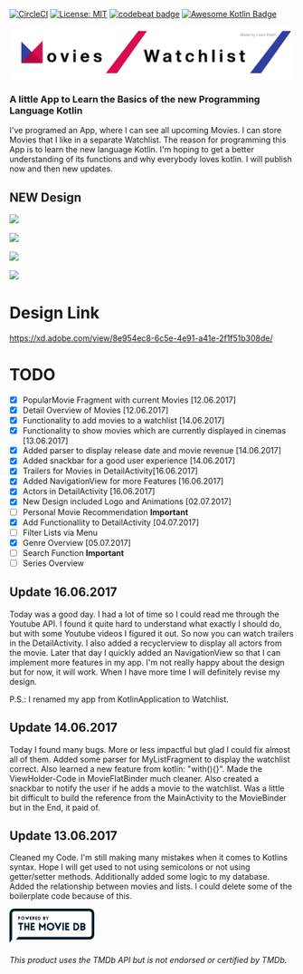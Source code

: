 [![CircleCI](https://circleci.com/gh/LeonErath/Watchlist/tree/master.svg?style=svg)](https://circleci.com/gh/LeonErath/Watchlist/tree/master) [![License: MIT](https://img.shields.io/badge/License-MIT-yellow.svg)](https://opensource.org/licenses/MIT) [![codebeat badge](https://codebeat.co/badges/131dda19-83e8-4ecf-a9ed-c5b7c9631c51)](https://codebeat.co/projects/github-com-leonerath-watchlist-master) [![Awesome Kotlin Badge](https://kotlin.link/awesome-kotlin.svg)](https://github.com/KotlinBy/awesome-kotlin)

[<img src="screenshots/Banner.png" />]() 

### A little App to Learn the Basics of the new Programming Language Kotlin

I've programed an App, where I can see all upcoming Movies. I can store Movies that I like in a separate Watchlist. The reason for programming this App is to learn the new language Kotlin. I'm hoping to get a better understanding of its functions and why everybody loves kotlin. I will publish now and then new updates.

## NEW Design

[<img src="videos/Home.gif" width="260"/>]()


[<img src="videos/MyList.gif"  width="260"/>]()


[<img src="videos/Drawer.gif" width="260" />]()


[<img src="videos/Detail.gif" width="260" />]()

# Design Link
https://xd.adobe.com/view/8e954ec8-6c5e-4e91-a41e-2f1f51b308de/


# TODO
- [x] PopularMovie Fragment with current Movies [12.06.2017]
- [x] Detail Overview of Movies [12.06.2017]
- [x] Functionality to add movies to a watchlist [14.06.2017]
- [x] Functionality to show movies which are currently displayed in cinemas [13.06.2017]
- [x] Added parser to display release date and movie revenue [14.06.2017]
- [x] Added snackbar for a good user experience [14.06.2017]
- [x] Trailers for Movies in DetailActivity[16.06.2017]
- [x] Added NavigationView for more Features [16.06.2017]
- [x] Actors in DetailActivity [16.06.2017]
- [x] New Design included Logo and Animations [02.07.2017]
- [ ] Personal Movie Recommendation **Important**
- [x] Add Functionallity to DetailActivity [04.07.2017]
- [ ] Filter Lists via Menu 
- [x] Genre Overview [05.07.2017]
- [ ] Search Function  **Important**
- [ ] Series Overview

## Update 16.06.2017

Today was a good day. I had a lot of time so I could read me through the Youtube API. I found it quite hard to understand what exactly I should do, but with some Youtube videos I figured it out. So now you can watch trailers in the DetailActivity. I also added a recyclerview to display all actors from the movie. Later that day I quickly added an NavigationView so that I can implement more features in my app. I'm not really happy about the design but for now, it will work. When I have more time I will definitely revise my design. 

P.S.: I renamed my app from KotlinApplication to Watchlist.

## Update 14.06.2017

Today I found many bugs. More or less impactful but glad I could fix almost all of them. Added some parser for MyListFragment to display the watchlist correct. Also learned a new feature from kotlin: "with(){}". Made the ViewHolder-Code in MovieFlatBinder much cleaner. Also created a snackbar to notify the user if he adds a movie to the watchlist. Was a little bit difficult to build the reference from the MainActivity to the MovieBinder but in the End, it paid of.

## Update 13.06.2017

Cleaned my Code. I'm still making many mistakes when it comes to Kotlins syntax. Hope I will get used to not using semicolons or not using getter/setter methods. Additionally added some logic to my database. Added the relationship between movies and lists. I could delete some of the boilerplate code because of this.



[<img src="screenshots/tmdb_logo.png" width="150"/>]()

###### This product uses the TMDb API but is not endorsed or certified by TMDb.
